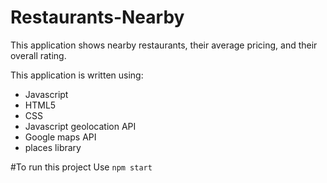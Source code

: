 # Restaurants-Nearby
This application shows nearby restaurants, their average pricing, and their overall rating.

This application is written using:
- Javascript
- HTML5
- CSS
- Javascript geolocation API 
- Google maps API
- places library

#To run this project
Use ```npm start```
